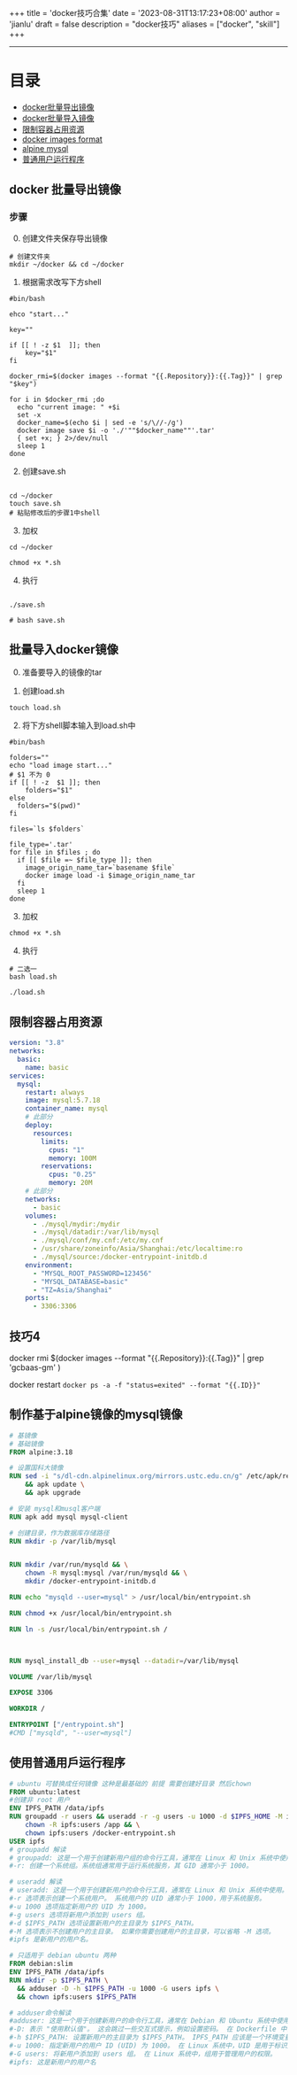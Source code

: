 +++
title = 'docker技巧合集'
date = '2023-08-31T13:17:23+08:00'
author = 'jianlu'
draft = false
description = "docker技巧"
aliases = ["docker", "skill"]
+++

<a id="top"></a>

----

# 目录

* [docker批量导出镜像](#1)
* [docker批量导入镜像](#2)
* [限制容器占用资源](#3)
* [docker images format](#4)
* [alpine mysql](#5)
* [普通用户运行程序](#6)

## docker 批量导出镜像

<a id="1"></a>

### 步骤

0. 创建文件夹保存导出镜像

```shell
# 创建文件夹
mkdir ~/docker && cd ~/docker
```

1. 根据需求改写下方shell

```shell
#bin/bash

ehco "start..."

key=""

if [[ ! -z $1  ]]; then
	key="$1"
fi

docker_rmi=$(docker images --format "{{.Repository}}:{{.Tag}}" | grep "$key")

for i in $docker_rmi ;do
  echo "current image: " +$i
  set -x
  docker_name=$(echo $i | sed -e 's/\//-/g')
  docker image save $i -o './'""$docker_name""'.tar'
  { set +x; } 2>/dev/null
  sleep 1
done
```

2. 创建save.sh

```shell

cd ~/docker
touch save.sh
# 粘贴修改后的步骤1中shell
```

3. 加权

```shell
cd ~/docker

chmod +x *.sh
```

4. 执行

```shell

./save.sh

# bash save.sh
```

## 批量导入docker镜像

<a id="2"></a>

0. 准备要导入的镜像的tar

1. 创建load.sh

```shell
touch load.sh
```

2. 将下方shell脚本输入到load.sh中

```shell
#bin/bash

folders=""
echo "load image start..."
# $1 不为 0
if [[ ! -z  $1 ]]; then
    folders="$1"
else
  folders="$(pwd)"
fi

files=`ls $folders`

file_type='.tar'
for file in $files ; do
  if [[ $file =~ $file_type ]]; then
    image_origin_name_tar=`basename $file`
    docker image load -i $image_origin_name_tar
  fi
  sleep 1
done

```

3. 加权

```shell
chmod +x *.sh
```

4. 执行

```shell
# 二选一
bash load.sh

./load.sh
```

## 限制容器占用资源

<a id="3"></a>

```yaml
version: "3.8"
networks:
  basic:
    name: basic
services:
  mysql:
    restart: always
    image: mysql:5.7.18
    container_name: mysql
    # 此部分
    deploy:
      resources:
        limits:
          cpus: "1"
          memory: 100M
        reservations:
          cpus: "0.25"
          memory: 20M
    # 此部分
    networks:
      - basic
    volumes:
      - ./mysql/mydir:/mydir
      - ./mysql/datadir:/var/lib/mysql
      - ./mysql/conf/my.cnf:/etc/my.cnf
      - /usr/share/zoneinfo/Asia/Shanghai:/etc/localtime:ro
      - ./mysql/source:/docker-entrypoint-initdb.d
    environment:
      - "MYSQL_ROOT_PASSWORD=123456"
      - "MYSQL_DATABASE=basic"
      - "TZ=Asia/Shanghai"
    ports:
      - 3306:3306
```

[comment]: <> (https://blog.csdn.net/qq_36148847/article/details/79427878)

## 技巧4

<a id="4"></a>

docker rmi $(docker images --format "{{.Repository}}:{{.Tag}}" | grep 'gcbaas-gm' )

docker restart `docker ps -a -f "status=exited" --format "{{.ID}}"`

## 制作基于alpine镜像的mysql镜像

<a id="5"></a>

```dockerfile
# 基镜像
# 基础镜像
FROM alpine:3.18

# 设置国科大镜像
RUN sed -i "s/dl-cdn.alpinelinux.org/mirrors.ustc.edu.cn/g" /etc/apk/repositories \
    && apk update \
    && apk upgrade

# 安装 mysql和musql客户端
RUN apk add mysql mysql-client

# 创建目录，作为数据库存储路径
RUN mkdir -p /var/lib/mysql


RUN mkdir /var/run/mysqld && \
    chown -R mysql:mysql /var/run/mysqld && \
    mkdir /docker-entrypoint-initdb.d

RUN echo "mysqld --user=mysql" > /usr/local/bin/entrypoint.sh

RUN chmod +x /usr/local/bin/entrypoint.sh

RUN ln -s /usr/local/bin/entrypoint.sh /



RUN mysql_install_db --user=mysql --datadir=/var/lib/mysql

VOLUME /var/lib/mysql

EXPOSE 3306

WORKDIR /

ENTRYPOINT ["/entrypoint.sh"]
#CMD ["mysqld", "--user=mysql"]


```

[//]: # (curl -L https://mirror.ghproxy.com/https://raw.githubusercontent.com/docker-library/mysql/master/5.7/docker-entrypoint.sh >docker-entrypoint.sh)

## 使用普通用戶运行程序

<a id="6"></a>

```dockerfile
# ubuntu 可替换成任何镜像 这种是最基础的 前提 需要创建好目录 然后chown
FROM ubuntu:latest
#创建非 root 用户
ENV IPFS_PATH /data/ipfs
RUN groupadd -r users && useradd -r -g users -u 1000 -d $IPFS_HOME -M ipfs && \
    chown -R ipfs:users /app && \
    chown ipfs:users /docker-entrypoint.sh 
USER ipfs
# groupadd 解读
# groupadd: 这是一个用于创建新用户组的命令行工具，通常在 Linux 和 Unix 系统中使用。
#-r: 创建一个系统组。系统组通常用于运行系统服务，其 GID 通常小于 1000。

# useradd 解读
# useradd: 这是一个用于创建新用户的命令行工具，通常在 Linux 和 Unix 系统中使用。
#-r 选项表示创建一个系统用户。 系统用户的 UID 通常小于 1000，用于系统服务。
#-u 1000 选项指定新用户的 UID 为 1000。
#-g users 选项将新用户添加到 users 组。
#-d $IPFS_PATH 选项设置新用户的主目录为 $IPFS_PATH。
#-M 选项表示不创建用户的主目录。 如果你需要创建用户的主目录，可以省略 -M 选项。
#ipfs 是新用户的用户名。

# 只适用于 debian ubuntu 两种 
FROM debian:slim
ENV IPFS_PATH /data/ipfs
RUN mkdir -p $IPFS_PATH \
  && adduser -D -h $IPFS_PATH -u 1000 -G users ipfs \
  && chown ipfs:users $IPFS_PATH

# adduser命令解读
#adduser: 这是一个用于创建新用户的命令行工具，通常在 Debian 和 Ubuntu 系统中使用。
#-D: 表示 "使用默认值"。 这会跳过一些交互式提示，例如设置密码。 在 Dockerfile 中，通常使用 -D 选项，因为我们不希望在构建镜像时进行交互。
#-h $IPFS_PATH: 设置新用户的主目录为 $IPFS_PATH。 IPFS_PATH 应该是一个环境变量，它指定了 IPFS 数据的存储位置。
#-u 1000: 指定新用户的用户 ID (UID) 为 1000。 在 Linux 系统中，UID 是用于标识用户的数字。
#-G users: 将新用户添加到 users 组。 在 Linux 系统中，组用于管理用户的权限。
#ipfs: 这是新用户的用户名
```
